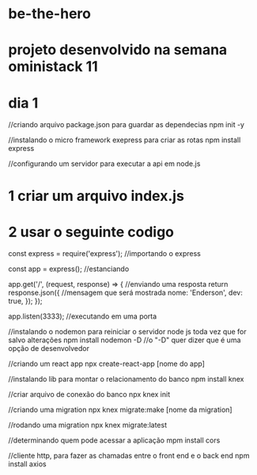 # be-the-hero

# projeto desenvolvido na semana oministack 11

# dia 1

//criando arquivo package.json para guardar as dependecias
npm init -y

//instalando o micro framework exepress para criar as rotas
npm install express

//configurando um servidor para executar a api em node.js

# 1 criar um arquivo index.js

# 2 usar o seguinte codigo

const express = require('express'); //importando o express

const app = express(); //estanciando

app.get('/', (request, response) => { //enviando uma resposta
    return response.json({ //mensagem que será mostrada
        nome: 'Enderson',
        dev: true,
    });
});

app.listen(3333); //executando em uma porta

//instalando o nodemon para reiniciar o servidor node js toda vez que for salvo alterações
npm install nodemon -D //o "-D" quer dizer que é uma opção de desenvolvedor

//criando um react app
npx create-react-app [nome do app]

//instalando lib para montar o relacionamento do banco
npm install knex

//criar arquivo de conexão do banco
npx knex init

//criando uma migration
npx knex migrate:make [nome da migration]

//rodando uma migration
npx knex migrate:latest

//determinando quem pode acessar a aplicação
mpm install cors

//cliente http, para fazer as chamadas entre o front end e o back end
npm install axios
